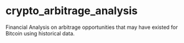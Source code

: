 # crypto_arbitrage_analysis
Financial Analysis on arbitrage opportunities that may have existed for Bitcoin using historical data.
